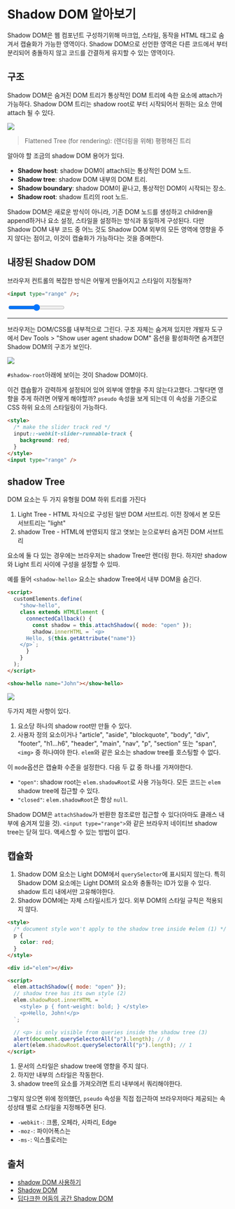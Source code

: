 # Shadow DOM 알아보기

Shadow DOM은 웹 컴포넌트 구성하기위해 마크업, 스타일, 동작을 HTML 태그로 숨겨서 캡슐화가 가능한 영역이다. Shadow DOM으로 선언한 영역은 다른 코드에서 부터 분리되어 충돌하지 않고 코드를 간결하게 유지할 수 있는 영역이다.

## 구조

Shadow DOM은 숨겨진 DOM 트리가 통상적인 DOM 트리에 속한 요소에 attach가 가능하다. Shadow DOM 트리는 shadow root로 부터 시작되어서 원하는 요소 안에 attach 될 수 있다.

![](https://developer.mozilla.org/ko/docs/Web/API/Web_components/Using_shadow_DOM/shadowdom.svg)

> Flattened Tree (for rendering): (렌더링을 위해) 평평해진 트리

알아야 할 조금의 shadow DOM 용어가 있다.

- **Shadow host**: shadow DOM이 attach되는 통상적인 DOM 노드.
- **Shadow tree**: shadow DOM 내부의 DOM 트리.
- **Shadow boundary**: shadow DOM이 끝나고, 통상적인 DOM이 시작되는 장소.
- **Shadow root**: shadow 트리의 root 노드.

Shadow DOM은 새로운 방식이 아니라, 기존 DOM 노드를 생성하고 children을 append하거나 요소 설정, 스타일을 설정하는 방식과 동일하게 구성된다. 다만 Shadow DOM 내부 코드 중 어느 것도 Shadow DOM 외부의 모든 영역에 영향을 주지 않다는 점이고, 이것이 캡슐화가 가능하다는 것을 증며한다.

## 내장된 Shadow DOM

브라우저 컨트롤의 복잡한 방식은 어떻게 만들어지고 스타일이 지정될까?

```html
<input type="range" />;
```

<input type="range" />

---

브라우저는 DOM/CSS를 내부적으로 그린다. 구조 자체는 숨겨져 있지만 개발자 도구에서 Dev Tools > "Show user agent shadow DOM" 옵션을 활성화하면 숨겨졌던 Shadow DOM의 구조가 보인다.

![](https://ko.javascript.info/article/shadow-dom/shadow-dom-range.png)

`#shadow-root`아래에 보이는 것이 Shadow DOM이다.

이건 캡슙활가 강력하게 설정되어 있어 외부에 영향을 주지 않는다고했다. 그렇다면 영향을 주게 하려면 어떻게 해야할까? `pseudo` 속성을 보게 되는데 이 속성을 기준으로 CSS 하위 요소의 스타일링이 가능하다.

```html
<style>
  /* make the slider track red */
  input::-webkit-slider-runnable-track {
    background: red;
  }
</style>
<input type="range" />
```

## shadow Tree

DOM 요소는 두 가지 유형읠 DOM 하위 트리를 가진다

1. Light Tree - HTML 자식으로 구성된 일반 DOM 서브트리. 이전 장에서 본 모든 서브트리는 "light"
2. shadow Tree - HTML에 반영되지 않고 엿보는 눈으로부터 숨겨진 DOM 서브트리

요소에 둘 다 있는 경우에는 브라우저는 shadow Tree만 렌더링 한다. 하지만 shadow와 Light 트리 사이에 구성을 설정할 수 있따.

예를 들어 `<shadow-hello>` 요소는 shadow Tree에서 내부 DOM을 숨긴다.

```html
<script>
  customElements.define(
    "show-hello",
    class extends HTMLElement {
      connectedCallback() {
        const shadow = this.attachShadow({ mode: "open" });
        shadow.innerHTML = `<p>
      Hello, ${this.getAttribute("name")}
    </p>`;
      }
    }
  );
</script>

<show-hello name="John"></show-hello>
```

![](https://ko.javascript.info/article/shadow-dom/shadow-dom-say-hello.png)

두가지 제한 사항이 있다.

1. 요소당 하나의 shadow root만 만들 수 있다.
2. 사용자 정의 요소이거나 "article", "aside", "blockquote", "body", "div", "footer", "h1…h6", "header", "main", "nav", "p", "section" 또는 "span", `<img>` 중 하나여야 한다. `elem`와 같은 요소는 shadow tree를 호스팅할 수 없다.

이 `mode`옵션은 캡슐화 수준을 설정한다. 다음 두 값 중 하나를 가져야한다.

- `"open"`: shadow root는 `elem.shadowRoot`로 사용 가능하다.
  모든 코드는 `elem` shadow tree에 접근할 수 있다.
- `"closed"`: `elem.shadowRoot`은 항상 `null`.

Shadow DOM은 `attachShadow`가 반환한 참조로만 접근할 수 있다(아마도 클래스 내부에 숨겨져 있을 것). `<input type="range">`와 같은 브라우저 네이티브 shadow tree는 닫혀 있다. 액세스할 수 있는 방법이 없다.

## 캡슐화

1. Shadow DOM 요소는 Light DOM에서 `querySelector`에 표시되지 않는다. 특히 Shadow DOM 요소에는 Light DOM의 요소와 충돌하는 ID가 있을 수 있다. shadow 트리 내에서만 고유해야한다.
2. Shadow DOM에는 자체 스타일시트가 있다. 외부 DOM의 스타일 규칙은 적용되지 않다.

```html
<style>
  /* document style won't apply to the shadow tree inside #elem (1) */
  p {
    color: red;
  }
</style>

<div id="elem"></div>

<script>
  elem.attachShadow({ mode: "open" });
  // shadow tree has its own style (2)
  elem.shadowRoot.innerHTML = `
    <style> p { font-weight: bold; } </style>
    <p>Hello, John!</p>
  `;

  // <p> is only visible from queries inside the shadow tree (3)
  alert(document.querySelectorAll("p").length); // 0
  alert(elem.shadowRoot.querySelectorAll("p").length); // 1
</script>
```

1. 문서의 스타일은 shadow tree에 영향을 주지 않다.
2. 하지만 내부의 스타일은 작동한다.
3. shadow tree의 요소를 가져오려면 트리 내부에서 쿼리해야한다.

그렇지 않으면 위에 정의했던, `pseudo` 속성을 직접 접근하여 브라우저마다 제공되는 속성상태 별로 스타일을 지정해주면 된다.

- `-webkit-`: 크롬, 오페라, 사파리, Edge
- `-moz-`: 파이어폭스는
- `-ms-`: 익스플로러는

## 출처

- [shadow DOM 사용하기](https://developer.mozilla.org/ko/docs/Web/API/Web_components/Using_shadow_DOM)
- [Shadow DOM](https://ko.javascript.info/shadow-dom)
- [딥다크한 어둠의 공간 Shadow DOM](https://codingapple.com/unit/html-31-shadow-dom/)
